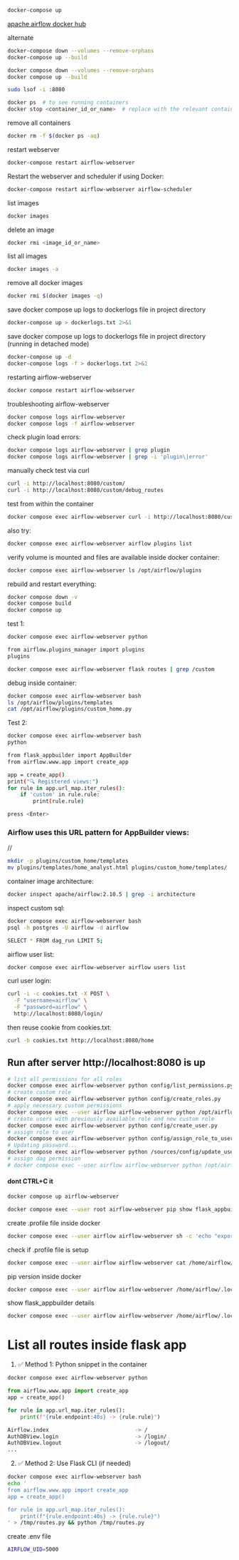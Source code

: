 

```bash
docker-compose up
```

[apache airflow docker hub](https://hub.docker.com/r/apache/airflow/tags)

alternate
```bash
docker-compose down --volumes --remove-orphans
docker-compose up --build
```

```bash
docker compose down --volumes --remove-orphans
docker compose up --build
```

```bash
sudo lsof -i :8080
```

```bash
docker ps  # to see running containers
docker stop <container_id_or_name>  # replace with the relevant container ID or name
```

remove all containers
```bash
docker rm -f $(docker ps -aq)
```

restart webserver
```bash
docker-compose restart airflow-webserver
```
Restart the webserver and scheduler if using Docker:
```bash
docker-compose restart airflow-webserver airflow-scheduler
```



list images
```bash
docker images
```
delete an image
```bash
docker rmi <image_id_or_name>
```

list all images
```bash
docker images -a
```

remove all docker images
```bash
docker rmi $(docker images -q)
```

save docker compose up logs to dockerlogs file in project directory
```bash
docker-compose up > dockerlogs.txt 2>&1
```

save docker compose up logs to dockerlogs file in project directory (running in detached mode)
```bash
docker-compose up -d
docker-compose logs -f > dockerlogs.txt 2>&1
```
restarting airflow-webserver
```bash
docker compose restart airflow-webserver
```
troubleshooting airflow-webserver
```bash
docker compose logs airflow-webserver
docker compose logs -f airflow-webserver
```
check plugin load errors:
```bash
docker compose logs airflow-webserver | grep plugin
docker compose logs airflow-webserver | grep -i 'plugin\|error'
```
manually check test via curl
```bash
curl -i http://localhost:8080/custom/
curl -i http://localhost:8080/custom/debug_routes

```
test from within the container
```bash
docker compose exec airflow-webserver curl -i http://localhost:8080/custom/
```
also try:
```bash
docker compose exec airflow-webserver airflow plugins list
```

verify volume is mounted and files are available inside docker container:
```bash
docker compose exec airflow-webserver ls /opt/airflow/plugins
```
rebuild and restart everything:
```bash
docker compose down -v
docker compose build
docker compose up
```

test 1:
```bash
docker compose exec airflow-webserver python
```
```bash
from airflow.plugins_manager import plugins
plugins
```
```bash
docker compose exec airflow-webserver flask routes | grep /custom

```

debug inside container:
```bash
docker compose exec airflow-webserver bash
ls /opt/airflow/plugins/templates
cat /opt/airflow/plugins/custom_home.py
```

Test 2:
```bash
docker compose exec airflow-webserver bash
python
```
```bash
from flask_appbuilder import AppBuilder
from airflow.www.app import create_app

app = create_app()
print("🔍 Registered views:")
for rule in app.url_map.iter_rules():
    if 'custom' in rule.rule:
        print(rule.rule)

```
```bash
press <Enter>
```

### Airflow uses this URL pattern for AppBuilder views:
/<lowercase-view-class-name>/<exposed-method-name>


```bash
mkdir -p plugins/custom_home/templates
mv plugins/templates/home_analyst.html plugins/custom_home/templates/
```
container image architecture:
```bash
docker inspect apache/airflow:2.10.5 | grep -i architecture
```

inspect custom sql:
```bash
docker compose exec airflow-webserver bash
psql -h postgres -U airflow -d airflow
```
```bash
SELECT * FROM dag_run LIMIT 5;
```

airflow user list:
```bash
docker compose exec airflow-webserver airflow users list
```

curl user login:
```bash
curl -i -c cookies.txt -X POST \
  -F "username=airflow" \
  -F "password=airflow" \
  http://localhost:8080/login/
```
then reuse cookie from cookies.txt:
```bash
curl -b cookies.txt http://localhost:8080/home
```

## Run after server http://localhost:8080 is up
```bash
# list all permissions for all roles
docker compose exec airflow-webserver python config/list_permissions.py
# create custom role
docker compose exec airflow-webserver python config/create_roles.py
# apply necessary custom permissions
docker compose exec --user airflow airflow-webserver python /opt/airflow/config/custom_permissions.py
# create users with previously available role and new custom role
docker compose exec airflow-webserver python config/create_user.py
# assign role to user
docker compose exec airflow-webserver python config/assign_role_to_user.py
# Updating password...
docker compose exec airflow-webserver python /sources/config/update_user_password.py
# assign dag permission
# docker compose exec --user airflow airflow-webserver python /opt/airflow/config/assign_dag_permissions.py

```

#### dont CTRL+C it
```bash
docker compose up airflow-webserver
```

```bash
docker compose exec --user root airflow-webserver pip show flask_appbuilder
```

create .profile file inside docker
```bash
docker compose exec --user airflow airflow-webserver sh -c 'echo "export PATH=\"$PATH:/home/airflow/.local/bin\"" > /home/airflow/.profile'
```

check if .profile file is setup
```bash
docker compose exec --user airflow airflow-webserver cat /home/airflow/.profile
```

pip version inside docker
```bash
docker compose exec --user airflow airflow-webserver /home/airflow/.local/bin/pip --version
```

show flask_appbuilder details
```bash
docker compose exec --user airflow airflow-webserver /home/airflow/.local/bin/pip show flask_appbuilder
```

# List all routes inside flask app

1. ✅ Method 1: Python snippet in the container
```bash
docker compose exec airflow-webserver python
```
```python
from airflow.www.app import create_app
app = create_app()

for rule in app.url_map.iter_rules():
    print(f"{rule.endpoint:40s} -> {rule.rule}")

```
```bash
Airflow.index                           -> /
AuthDBView.login                        -> /login/
AuthDBView.logout                       -> /logout/
...
```
2. ✅ Method 2: Use Flask CLI (if needed)

```bash
docker compose exec airflow-webserver bash
echo '
from airflow.www.app import create_app
app = create_app()

for rule in app.url_map.iter_rules():
    print(f"{rule.endpoint:40s} -> {rule.rule}")
' > /tmp/routes.py && python /tmp/routes.py

```

create .env file
```bash
AIRFLOW_UID=5000
```